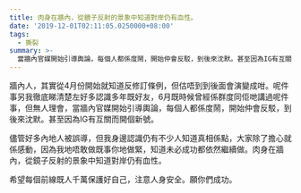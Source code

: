 ```yaml
---
title: 肉身在牆內，從鏡子反射的景象中知道對岸仍有血性。
date: '2019-12-01T02:11:05.0250000+08:00'
tags:
  - 撕裂
summary: >-
  當牆內官媒開始引導輿論，每個人都係度鬧，開始仲會反駁，到後來沈默。甚至因為IG有互關而開個新號。
---
```


牆內人，其實從4月份開始就知道反修訂條例，但估唔到到後面會演變成咁。呢件事另我徹底睇清楚左好多認識多年既好友，6月既時候曾經係群度同佢哋講過呢件事，但無人理會，當牆內官媒開始引導輿論，每個人都係度鬧，開始仲會反駁，到後來沈默。甚至因為IG有互關而開個新號。

儘管好多內地人被誤導，但我身邊認識仍有不少人知道真相係點，大家除了擔心就係感動，因為我地唔敢做既事你地做緊，知道未必成功都依然繼續做。肉身在牆內，從鏡子反射的景象中知道對岸仍有血性。

希望每個前線既人千萬保護好自己，注意人身安全。願你們成功。
